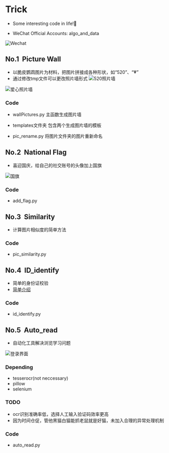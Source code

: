 ﻿# Trick
* Some interesting code in life!💖

* WeChat Official Accounts: algo_and_data

![Wechat](https://github.com/librauee/Reptile/blob/master/image/vx_code.jpg)

## No.1 &nbsp;Picture Wall

* 以脆皮鹦鹉图片为材料，把图片拼接成各种形状，如“520”、“💗”
* 通过修改tmp文件可以更改照片墙形式
![520照片墙](https://github.com/librauee/Trick/blob/master/520picture/picturewall520.png)

![爱心照片墙](https://github.com/librauee/Trick/blob/master/520picture/picturewall.png)


### Code

* wallPictures.py 主函数生成图片墙

* templates文件夹  包含两个生成图片墙的模板

* pic_rename.py 将图片文件夹的图片重新命名


## No.2 &nbsp;National Flag

* 喜迎国庆，给自己的社交账号的头像加上国旗

![国旗](https://github.com/librauee/Trick/blob/master/national_flag_head/new_head.jpg)

### Code

* add_flag.py 

## No.3 &nbsp;Similarity

* 计算图片相似度的简单方法


### Code
* pic_similarity.py


## No.4 &nbsp;ID_identify

* 简单的身份证校验
* [简单介绍](https://mp.weixin.qq.com/s/7L8zcPLcWf0lNZGMZZrw6w)

### Code

* id_identify.py

## No.5 &nbsp;Auto_read

* 自动化工具解决浏览学习问题


![登录界面](https://github.com/librauee/Trick/blob/master/auto_read/login.png)



### Depending

* tesserocr(not neccessary)
* pillow
* selenium

### TODO

* ocr识别准确率低，选择人工输入验证码效率更高
* 因为时间仓促，管他黑猫白猫能抓老鼠就是好猫，未加入合理的异常处理机制

### Code

* auto_read.py 


